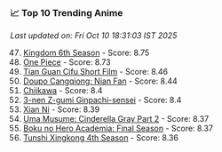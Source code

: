 ### 📈 Top 10 Trending Anime

*Last updated on: Fri Oct 10 18:31:03 IST 2025*

47. [Kingdom 6th Season](https://myanimelist.net/anime/61517) - Score: 8.75
53. [One Piece](https://myanimelist.net/anime/21) - Score: 8.73
173. [Tian Guan Cifu Short Film](https://myanimelist.net/anime/60988) - Score: 8.46
185. [Doupo Cangqiong: Nian Fan](https://myanimelist.net/anime/51039) - Score: 8.44
214. [Chiikawa](https://myanimelist.net/anime/50250) - Score: 8.4
213. [3-nen Z-gumi Ginpachi-sensei](https://myanimelist.net/anime/54757) - Score: 8.4
221. [Xian Ni](https://myanimelist.net/anime/55809) - Score: 8.39
239. [Uma Musume: Cinderella Gray Part 2](https://myanimelist.net/anime/61930) - Score: 8.37
234. [Boku no Hero Academia: Final Season](https://myanimelist.net/anime/60098) - Score: 8.37
252. [Tunshi Xingkong 4th Season](https://myanimelist.net/anime/56524) - Score: 8.36
